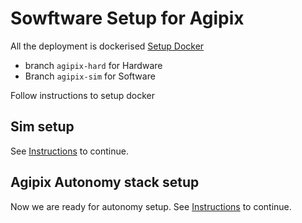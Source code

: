# Sowftware Setup for Agipix

All the deployment is dockerised [Setup Docker](https://github.com/RAICAM-EU-Project/isaac_ros_common) 
- branch `agipix-hard` for Hardware
- Branch `agipix-sim` for Software

Follow instructions to setup docker

## Sim setup

See [Instructions](../sim/setup_sim.md) to continue.

## Agipix Autonomy stack setup

Now we are ready for autonomy setup. See [Instructions](./4_agipix_autonomy.md) to continue.